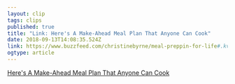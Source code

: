```yaml
---
layout: clip 
tags: clips 
published: true 
title: "Link: Here's A Make-Ahead Meal Plan That Anyone Can Cook" 
date: 2018-09-13T14:08:35.524Z 
link: https://www.buzzfeed.com/christinebyrne/meal-preppin-for-life#.kvAjv03x9R 
ogtype: article 
---
```

[ Here's A Make-Ahead Meal Plan That Anyone Can Cook ]( https://www.buzzfeed.com/christinebyrne/meal-preppin-for-life#.kvAjv03x9R ) 
